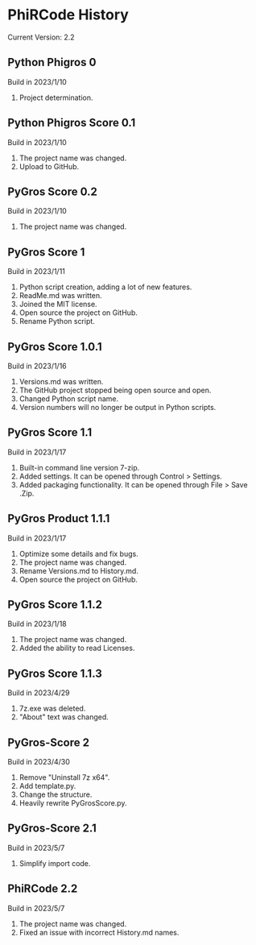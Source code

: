 # PhiRCode History
Current Version: 2.2
## Python Phigros 0
Build in 2023/1/10
1. Project determination.
## Python Phigros Score 0.1
Build in 2023/1/10
1. The project name was changed.
2. Upload to GitHub.
## PyGros Score 0.2
Build in 2023/1/10
1. The project name was changed.
## PyGros Score 1
Build in 2023/1/11
1. Python script creation, adding a lot of new features.
2. ReadMe.md was written.
3. Joined the MIT license.
4. Open source the project on GitHub.
5. Rename Python script.
## PyGros Score 1.0.1
Build in 2023/1/16
1. Versions.md was written.
2. The GitHub project stopped being open source and open.
3. Changed Python script name.
4. Version numbers will no longer be output in Python scripts.
## PyGros Score 1.1
Build in 2023/1/17
1. Built-in command line version 7-zip.
2. Added settings. It can be opened through Control > Settings.
3. Added packaging functionality. It can be opened through File > Save .Zip.
## PyGros Product 1.1.1
Build in 2023/1/17
1. Optimize some details and fix bugs.
2. The project name was changed.
3. Rename Versions.md to History.md.
4. Open source the project on GitHub.
## PyGros Score 1.1.2
Build in 2023/1/18
1. The project name was changed.
2. Added the ability to read Licenses.
## PyGros Score 1.1.3
Build in 2023/4/29
1. 7z.exe was deleted.
2. "About" text was changed.
## PyGros-Score 2
Build in 2023/4/30
1. Remove "Uninstall 7z x64".
2. Add template.py.
3. Change the structure.
4. Heavily rewrite PyGrosScore.py.
## PyGros-Score 2.1
Build in 2023/5/7
1. Simplify import code.
## PhiRCode 2.2
Build in 2023/5/7
1. The project name was changed.
2. Fixed an issue with incorrect History.md names.